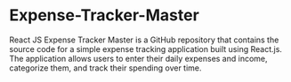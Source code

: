 # Expense-Tracker-Master
 React JS Expense Tracker Master is a GitHub repository that contains the source code for a simple expense tracking application built using React.js. The application allows users to enter their daily expenses and income, categorize them, and track their spending over time.
